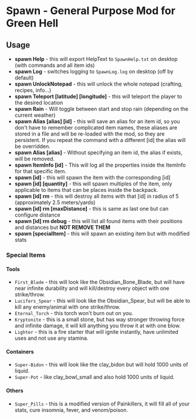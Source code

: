 # Spawn - General Purpose Mod for Green Hell

## Usage

* **spawn Help** - this will export HelpText to `SpawnHelp.txt` on desktop (with commands and all item ids)
* **spawn Log** - switches logging to `SpawnLog.log` on desktop (off by default)
* **spawn UnlockNotepad** - this will unlock the whole notepad (crafting, recipes, info...)
* **spawn Teleport [latitude] [longitude]** - this will teleport the player to the desired location
* **spawn Rain** - Will toggle between start and stop rain (depending on the current weather)
* **spawn Alias [alias] [id]** - this will save an alias for an item id, so you don't have to remember complicated item names, these aliases are stored in a file and will be re-loaded with the mod, so they are persistent. If you repeat the command with a different [id] the alias will be overridden.
* **spawn Alias [alias]** - Without specifying an item id, the alias if exists, will be removed.
* **spawn ItemInfo [id]** - This will log all the properties inside the ItemInfo for that specific item.
* **spawn [id]** - this will spawn the item with the corresponding [id]
* **spawn [id] [quantity]** - this will spawn multiples of the item, only applicable to items that can be places inside the backpack.
* **spawn [id] rm** - this will destroy all items with that [id] in radius of 5 (approximately 2.5 meters/yards)
* **spawn [id] rm [maxDistance]** - this is same as last one but can configure distance
* **spawn [id] rm debug** - this will list all found items with their positions and distances but **NOT REMOVE THEM**
* **spawn [specialItem]** - this will spawn an existing item but with modified stats

### Special Items

#### Tools

* `First_Blade` - this will look like the Obsidian_Bone_Blade, but will have near infinite durability and will kill/destroy every object with one strike/throw.
* `Lucifers_Spear` - this will look like the Obsidian_Spear, but will be able to kill any enemy/animal with one strike/throw.
* `Eternal_Torch` - this torch won't burn out on you.
* `Kryptonite` - this is a small stone, but has way stronger throwing force and infinite damage, it will kill anything you throw it at with one blow.
* `Lighter` - this is a fire starter that will ignite instantly, have unlimited uses and not use any stamina.

#### Containers

* `Super-Bidon` - this will look like the clay_bidon but will hold 1000 units of liquid.
* `Super-Pot` - like clay_bowl_small and also hold 1000 units of liquid.

#### Others

* `Super_Pills` - this is a modified version of Painkillers, it will fill all of your stats, cure insomnia, fever, and venom/poison.
